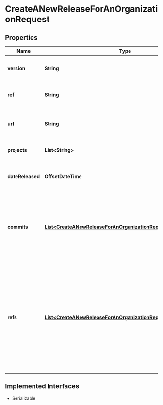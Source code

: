 

# CreateANewReleaseForAnOrganizationRequest


## Properties

| Name | Type | Description | Notes |
|------------ | ------------- | ------------- | -------------|
|**version** | **String** | A version identifier for this release. Can be a version number, a commit hash, etc. |  |
|**ref** | **String** | An optional commit reference. This is useful if a tagged version has been provided. |  [optional] |
|**url** | **String** | A URL that points to the release. This can be the path to an online interface to the source code for instance |  [optional] |
|**projects** | **List&lt;String&gt;** | A list of project slugs that are involved in this release. |  |
|**dateReleased** | **OffsetDateTime** | An optional date that indicates when the release went live. If not provided the current time is assumed. |  [optional] |
|**commits** | [**List&lt;CreateANewReleaseForAnOrganizationRequestCommitsInner&gt;**](CreateANewReleaseForAnOrganizationRequestCommitsInner.md) | An optional list of commit data to be associated with the release. Commits must include parameters &#x60;id&#x60; (the SHA of the commit), and can optionally include &#x60;repository&#x60;, &#x60;message&#x60;, &#x60;patch_set&#x60;, &#x60;author_name&#x60;, &#x60;author_email&#x60;, and &#x60;timestamp&#x60;. |  [optional] |
|**refs** | [**List&lt;CreateANewReleaseForAnOrganizationRequestRefsInner&gt;**](CreateANewReleaseForAnOrganizationRequestRefsInner.md) | An optional way to indicate the start and end commits for each repository included in a release. Head commits must include parameters &#x60;repository&#x60; and &#x60;commit&#x60; (the HEAD sha). They can optionally include &#x60;previousCommit&#x60; (the sha of the HEAD of the previous release), which should be specified if this is the first time you&#39;ve sent commit data. &#x60;commit&#x60; may contain a range in the form of &#x60;previousCommit..commit&#x60;. |  [optional] |


## Implemented Interfaces

* Serializable


